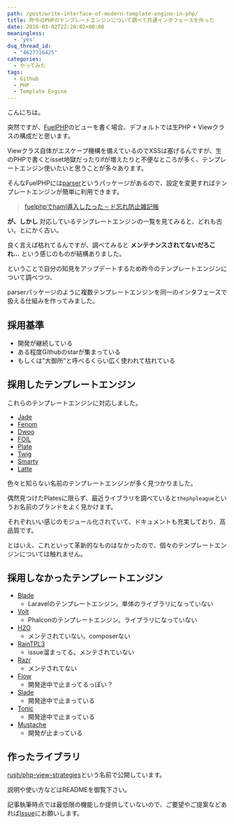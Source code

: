 ```yaml
---
path: /post/write-interface-of-modern-template-engine-in-php/
title: 昨今のPHPのテンプレートエンジンについて調べて共通インタフェースを作った
date: 2016-03-02T22:28:02+00:00
meaningless:
  - 'yes'
dsq_thread_id:
  - "4627716425"
categories:
  - やってみた
tags:
  - Github
  - PHP
  - Template Engine
---
```

こんにちは。

突然ですが、[FuelPHP](http://fuelphp.com/)のビューを書く場合、デフォルトでは生PHP + Viewクラスの構成だと思います。
  
Viewクラス自体がエスケープ機構を備えているのでXSSは塞げるんですが、生のPHPで書くとisset地獄だったりifが増えたりと不便なところが多く、テンプレートエンジン使いたいと思うことが多々あります。

そんなFuelPHPには[parser](https://github.com/fuel/parser)というパッケージがあるので、設定を変更すればテンプレートエンジンが簡単に利用できます。

> [fuelphpでhaml導入したった &#8211; ド忘れ防止雑記帳](http://dolphin.hatenablog.jp/entry/2014/05/02/124522)

**が、しかし** 対応しているテンプレートエンジンの一覧を見てみると、どれも古い。とにかく古い。
  
良く言えば枯れてるんですが、調べてみると **メンテナンスされてないだろこれ&#8230;** という感じのものが結構ありました。

ということで自分の知見をアップデートするため昨今のテンプレートエンジンについて調べつつ、
  
parserパッケージのように複数テンプレートエンジンを同一のインタフェースで扱える仕組みを作ってみました。

<!--more-->

採用基準
----------------------------------------


  * 開発が継続している
  * ある程度Githubのstarが集まっている
  * もしくは&#8221;大御所&#8221;と呼べるくらい広く使われて枯れている

採用したテンプレートエンジン
----------------------------------------


これらのテンプレートエンジンに対応しました。

  * [Jade](https://github.com/everzet/jade.php)
  * [Fenom](https://github.com/fenom-template/fenom)
  * [Dwoo](https://github.com/dwoo-project/dwoo)
  * [FOIL](https://github.com/FoilPHP/Foil)
  * [Plate](https://github.com/thephpleague/plates)
  * [Twig](https://github.com/twigphp/Twig)
  * [Smarty](https://github.com/smarty-php/smarty)
  * [Latte](https://github.com/nette/latte)

色々と知らない名前のテンプレートエンジンが多く見つかりました。

偶然見つけたPlatesに限らず、最近ライブラリを調べていると`thephpleague`というお名前のブランドをよく見かけます。
  
それぞれいい感じのモジュール化されていて、ドキュメントも充実しており、高品質です。

とはいえ、これといって革新的なものはなかったので、個々のテンプレートエンジンについては触れません。

採用しなかったテンプレートエンジン
----------------------------------------


  * [Blade](https://laravel.com/docs/5.0/templates) 
      * Laravelのテンプレートエンジン。単体のライブラリになっていない
  * [Volt](https://docs.phalconphp.com/en/latest/reference/volt.html) 
      * Phalconのテンプレートエンジン。ライブラリになっていない
  * [H2O](https://github.com/speedmax/h2o-php) 
      * メンテされていない。composerない
  * [RainTPL3](https://github.com/rainphp/raintpl3) 
      * issue溜まってる。メンテされていない
  * [Razr](https://github.com/pagekit/razr) 
      * メンテされてない
  * [Flow](https://github.com/nramenta/flow) 
      * 開発途中で止まってるっぽい？
  * [Slade](https://github.com/Evertt/Slade) 
      * 開発途中で止まっている
  * [Tonic](https://github.com/rgamba/tonic) 
      * 開発途中で止まっている
  * [Mustache](https://github.com/bobthecow/mustache.php) 
      * 開発が止まっている

作ったライブラリ
----------------------------------------


[rush/php-view-strategies](https://github.com/Leko/php-view-strategies)という名前で公開しています。

説明や使い方などはREADMEを御覧下さい。
  
記事執筆時点では最低限の機能しか提供していないので、ご要望やご提案などあれば[Issue](https://github.com/Leko/php-view-strategies/issues)にお願いします。

<div style="font-size:0px;height:0px;line-height:0px;margin:0;padding:0;clear:both">
</div>
